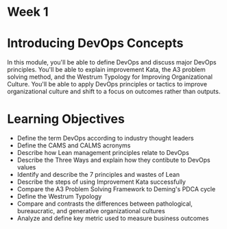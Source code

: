 # Week 1

# Introducing DevOps Concepts
In this module, you'll be able to define DevOps and discuss major DevOps principles. You'll be able to explain improvement Kata, the A3 problem solving method, and the Westrum Typology for Improving Organizational Culture. You'll be able to apply DevOps principles or tactics to improve organizational culture and shift to a focus on outcomes rather than outputs.


# Learning Objectives
* Define the term DevOps according to industry thought leaders
* Define the CAMS and CALMS acronyms
* Describe how Lean management principles relate to DevOps
* Describe the Three Ways and explain how they contibute to DevOps values
* Identify and describe the 7 principles and wastes of Lean
* Describe the steps of using Improvement Kata successfully
* Compare the A3 Problem Solving Framework to Deming's PDCA cycle
* Define the Westrum Typology
* Compare and contrasts the differences between pathological, bureaucratic, and generative organizational cultures
* Analyze and define key metric used to measure business outcomes
